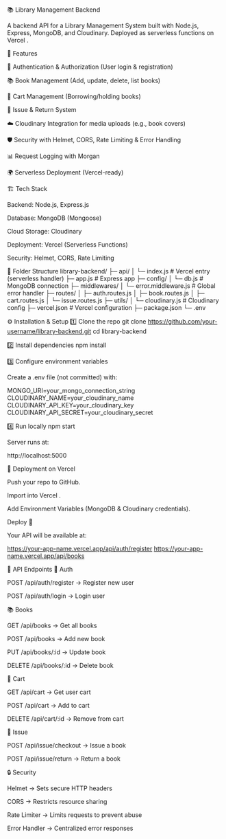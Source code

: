 📚 Library Management Backend

A backend API for a Library Management System built with Node.js, Express, MongoDB, and Cloudinary.
Deployed as serverless functions on Vercel
.

🚀 Features

🔐 Authentication & Authorization (User login & registration)

📚 Book Management (Add, update, delete, list books)

🛒 Cart Management (Borrowing/holding books)

📑 Issue & Return System

☁️ Cloudinary Integration for media uploads (e.g., book covers)

🛡️ Security with Helmet, CORS, Rate Limiting & Error Handling

📊 Request Logging with Morgan

🌍 Serverless Deployment (Vercel-ready)

🏗️ Tech Stack

Backend: Node.js, Express.js

Database: MongoDB (Mongoose)

Cloud Storage: Cloudinary

Deployment: Vercel (Serverless Functions)

Security: Helmet, CORS, Rate Limiting

📂 Folder Structure
library-backend/
├─ api/
│  └─ index.js            # Vercel entry (serverless handler)
├─ app.js                 # Express app
├─ config/
│  └─ db.js               # MongoDB connection
├─ middlewares/
│  └─ error.middleware.js # Global error handler
├─ routes/
│  ├─ auth.routes.js
│  ├─ book.routes.js
│  ├─ cart.routes.js
│  └─ issue.routes.js
├─ utils/
│  └─ cloudinary.js       # Cloudinary config
├─ vercel.json            # Vercel configuration
├─ package.json
└─ .env

⚙️ Installation & Setup
1️⃣ Clone the repo
git clone https://github.com/your-username/library-backend.git
cd library-backend

2️⃣ Install dependencies
npm install

3️⃣ Configure environment variables

Create a .env file (not committed) with:

MONGO_URI=your_mongo_connection_string
CLOUDINARY_NAME=your_cloudinary_name
CLOUDINARY_API_KEY=your_cloudinary_key
CLOUDINARY_API_SECRET=your_cloudinary_secret

4️⃣ Run locally
npm start


Server runs at:

http://localhost:5000

🚀 Deployment on Vercel

Push your repo to GitHub.

Import into Vercel
.

Add Environment Variables (MongoDB & Cloudinary credentials).

Deploy 🎉

Your API will be available at:

https://your-app-name.vercel.app/api/auth/register
https://your-app-name.vercel.app/api/books

📌 API Endpoints
🔐 Auth

POST /api/auth/register → Register new user

POST /api/auth/login → Login user

📚 Books

GET /api/books → Get all books

POST /api/books → Add new book

PUT /api/books/:id → Update book

DELETE /api/books/:id → Delete book

🛒 Cart

GET /api/cart → Get user cart

POST /api/cart → Add to cart

DELETE /api/cart/:id → Remove from cart

📑 Issue

POST /api/issue/checkout → Issue a book

POST /api/issue/return → Return a book  


🔒 Security

Helmet → Sets secure HTTP headers

CORS → Restricts resource sharing

Rate Limiter → Limits requests to prevent abuse

Error Handler → Centralized error responses
